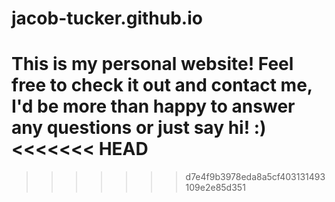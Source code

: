 # jacob-tucker.github.io
This is my personal website! Feel free to check it out and contact me, I'd be more than happy to answer any questions or just say hi! :)
<<<<<<< HEAD
=======

>>>>>>> d7e4f9b3978eda8a5cf403131493109e2e85d351

